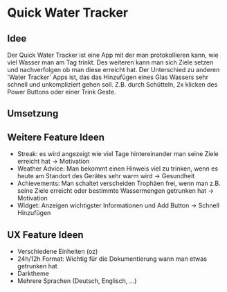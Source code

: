 # Quick Water Tracker

## Idee

Der Quick Water Tracker ist eine App mit der man protokollieren kann, wie viel Wasser man am Tag trinkt. Des weiteren kann man sich Ziele setzen und nachverfolgen ob man diese erreicht hat. Der Unterschied zu anderen 'Water Tracker' Apps ist, das das Hinzufügen eines Glas Wassers sehr schnell und unkompliziert gehen soll. Z.B. durch Schütteln, 2x klicken des Power Buttons oder einer Trink Geste.

## Umsetzung


## Weitere Feature Ideen
- Streak: es wird angezeigt wie viel Tage hintereinander man seine Ziele erreicht hat -> Motivation
- Weather Advice: Man bekommt einen Hinweis viel zu trinken, wenn es heute am Standort des Gerätes sehr warm wird -> Gesundheit
- Achievements: Man schaltet verscheiden Trophäen frei, wenn man z.B. seine Ziele erreicht oder bestimmte Wassermengen getrunken hat -> Motivation
- Widget: Anzeigen wichtigster Informationen und Add Button -> Schnell Hinzufügen

## UX Feature Ideen  
- Verschiedene Einheiten (oz)
- 24h/12h Format: Wichtig für die Dokumentierung wann man etwas getrunken hat
- Darktheme
- Mehrere Sprachen (Deutsch, Englisch, ...)